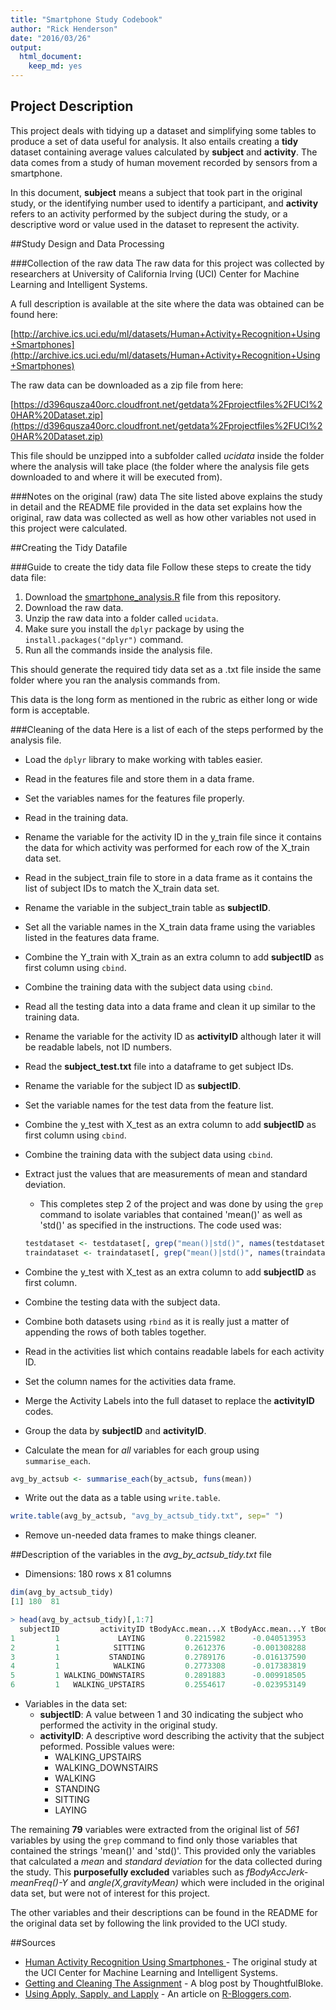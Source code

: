 ```yaml
---
title: "Smartphone Study Codebook"
author: "Rick Henderson"
date: "2016/03/26"
output:
  html_document:
    keep_md: yes
---
```


## Project Description
This project deals with tidying up a dataset and simplifying some tables to produce a set of data useful for analysis. It also entails creating a __tidy__ dataset containing average values calculated by __subject__ and __activity__. The data comes from a study of human movement recorded by sensors from a smartphone.

In this document, __subject__ means a subject that took part in the original study, or the identifying number used to identify a participant, and __activity__ refers to an activity performed by the subject during the study, or a descriptive word or value used in the dataset to represent the activity.

##Study Design and Data Processing

###Collection of the raw data
The raw data for this project was collected by researchers at University of California Irving (UCI) Center for Machine Learning and Intelligent Systems.

A full description is available at the site where the data was obtained can be found here:

[http://archive.ics.uci.edu/ml/datasets/Human+Activity+Recognition+Using+Smartphones](http://archive.ics.uci.edu/ml/datasets/Human+Activity+Recognition+Using+Smartphones)

The raw data can be downloaded as a zip file from here:

[https://d396qusza40orc.cloudfront.net/getdata%2Fprojectfiles%2FUCI%20HAR%20Dataset.zip](https://d396qusza40orc.cloudfront.net/getdata%2Fprojectfiles%2FUCI%20HAR%20Dataset.zip)

This file should be unzipped into a subfolder called _ucidata_ inside the folder where the analysis will take place (the folder where the analysis file gets downloaded to and where it will be executed from).

###Notes on the original (raw) data 
The site listed above explains the study in detail and the README file provided in the data set explains how the original, raw data was collected as well as how other variables not used in this project were calculated.

##Creating the Tidy Datafile

###Guide to create the tidy data file
Follow these steps to create the tidy data file:

1. Download the [smartphone_analysis.R](smartphone_analysis.R) file from this repository.
2. Download the raw data.
3. Unzip the raw data into a folder called `ucidata`.
4. Make sure you install the `dplyr` package by using the `install.packages("dplyr")` command.
5. Run all the commands inside the analysis file.

This should generate the required tidy data set as a .txt file inside the same folder where you ran the analysis commands from.

This data is the long form as mentioned in the rubric as either long or wide form is acceptable.

###Cleaning of the data
Here is a list of each of the steps performed by the analysis file.

* Load the `dplyr` library to make working with tables easier.
* Read in the features file and store them in a data frame.
* Set the variables names for the features file properly.
* Read in the training data.
* Rename the variable for the activity ID in the y\_train file since it contains the data for which activity was performed for each row of the X\_train data set.
* Read in the subject\_train file to store in a data frame as it contains the list of subject IDs to match the X\_train data set.
* Rename the variable in the subject\_train table as __subjectID__.
* Set all the variable names in the X\_train data frame using the variables listed in the features data frame.
* Combine the Y\_train with X\_train as an extra column to add __subjectID__ as first column using `cbind`.
* Combine the training data with the subject data using `cbind`.
* Read all the testing data into a data frame and clean it up similar to the training data.
* Rename the variable for the activity ID as __activityID__ although later it will be readable labels, not ID numbers.
* Read the __subject\_test.txt__ file into a dataframe to get subject IDs.
* Rename the variable for the subject ID as __subjectID__.
* Set the variable names for the test data from the feature list.
* Combine the y\_test with X\_test as an extra column to add __subjectID__ as first column using `cbind`.
* Combine the training data with the subject data using `cbind`.
* Extract just the values that are measurements of mean and standard deviation.
  * This completes step 2 of the project and was done by using the `grep` command to isolate variables that contained 'mean()' as well as 'std()' as specified in the instructions. The code used was:

  ```R
  testdataset <- testdataset[, grep("mean()|std()", names(testdataset) )]
  traindataset <- traindataset[, grep("mean()|std()", names(traindataset) )]
   ```

* Combine the y\_test with X\_test as an extra column to add __subjectID__ as first column.
* Combine the testing data with the subject data.
* Combine both datasets using `rbind` as it is really just a matter of appending the rows of both tables together. 
* Read in the activities list which contains readable labels for each activity ID.
* Set the column names for the activities data frame.
* Merge the Activity Labels into the full dataset to replace the __activityID__ codes.
* Group the data by __subjectID__ and __activityID__.
* Calculate the mean for *all* variables for each group using `summarise_each`.

```R
avg_by_actsub <- summarise_each(by_actsub, funs(mean))
```

* Write out the data as a table using `write.table`.

```R
write.table(avg_by_actsub, "avg_by_actsub_tidy.txt", sep=" ")
```

* Remove un-needed data frames to make things cleaner.

##Description of the variables in the _avg\_by\_actsub\_tidy.txt_ file
* Dimensions: 180 rows x 81 columns

```R
dim(avg_by_actsub_tidy)
[1] 180  81

> head(avg_by_actsub_tidy)[,1:7]
  subjectID         activityID tBodyAcc.mean...X tBodyAcc.mean...Y tBodyAcc.mean...Z tBodyAcc.std...X tBodyAcc.std...Y
1         1             LAYING         0.2215982      -0.040513953        -0.1132036      -0.92805647     -0.836827406
2         1            SITTING         0.2612376      -0.001308288        -0.1045442      -0.97722901     -0.922618642
3         1           STANDING         0.2789176      -0.016137590        -0.1106018      -0.99575990     -0.973190056
4         1            WALKING         0.2773308      -0.017383819        -0.1111481      -0.28374026      0.114461337
5         1 WALKING_DOWNSTAIRS         0.2891883      -0.009918505        -0.1075662       0.03003534     -0.031935943
6         1   WALKING_UPSTAIRS         0.2554617      -0.023953149        -0.0973020      -0.35470803     -0.002320265
```
* Variables in the data set:
  * __subjectID__: A value between 1 and 30 indicating the subject who performed the activity in the original study.
  * __activityID__: A descriptive word describing the activity that the subject peformed. Possible values were: 
    * WALKING\_UPSTAIRS
    * WALKING\_DOWNSTAIRS
    * WALKING
    * STANDING
    * SITTING
    * LAYING

The remaining __79__ variables were extracted from the original list of _561_ variables by using the `grep` command to find only those variables that contained the strings 'mean()' and 'std()'. This provided only the variables that calculated a _mean_ and _standard deviation_ for the data collected during the study. This __purposefully excluded__ variables such as _fBodyAccJerk-meanFreq()-Y_ and _angle(X,gravityMean)_ which were included in the original data set, but were not of interest for this project.

The other variables and their descriptions can be found in the README for the original data set by following the link provided to the UCI study.

##Sources
* [Human Activity Recognition Using Smartphones ](http://archive.ics.uci.edu/ml/datasets/Human+Activity+Recognition+Using+Smartphones) - The original study at the UCI Center for Machine Learning and Intelligent Systems.
* [Getting and Cleaning The Assignment](https://thoughtfulbloke.wordpress.com/2015/09/09/getting-and-cleaning-the-assignment/) - A blog post by ThoughtfulBloke.
* [Using Apply, Sapply, and Lapply](http://www.r-bloggers.com/using-apply-sapply-lapply-in-r/) - An article on [R-Bloggers.com](http://www.r-bloggers.com).

